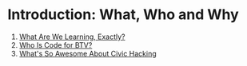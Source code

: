 # Introduction: What, Who and Why
   1. [What Are We Learning, Exactly?](01-What-Are-We-Learning-Exactly.md)
   2. [Who Is Code for BTV?](02-Who-Is-Code-For-BTV.md)
   3. [What's So Awesome About Civic Hacking](03-Whats-So-Awesome-About-Civic-Hacking.md)
